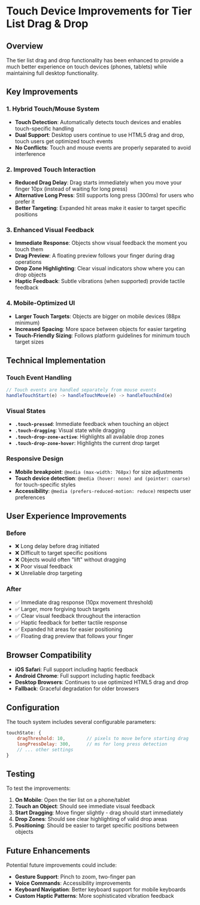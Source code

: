 # Touch Device Improvements for Tier List Drag & Drop

## Overview

The tier list drag and drop functionality has been enhanced to provide a much better experience on touch devices (phones, tablets) while maintaining full desktop functionality.

## Key Improvements

### 1. **Hybrid Touch/Mouse System**
- **Touch Detection**: Automatically detects touch devices and enables touch-specific handling
- **Dual Support**: Desktop users continue to use HTML5 drag and drop, touch users get optimized touch events
- **No Conflicts**: Touch and mouse events are properly separated to avoid interference

### 2. **Improved Touch Interaction**
- **Reduced Drag Delay**: Drag starts immediately when you move your finger 10px (instead of waiting for long press)
- **Alternative Long Press**: Still supports long press (300ms) for users who prefer it
- **Better Targeting**: Expanded hit areas make it easier to target specific positions

### 3. **Enhanced Visual Feedback**
- **Immediate Response**: Objects show visual feedback the moment you touch them
- **Drag Preview**: A floating preview follows your finger during drag operations
- **Drop Zone Highlighting**: Clear visual indicators show where you can drop objects
- **Haptic Feedback**: Subtle vibrations (when supported) provide tactile feedback

### 4. **Mobile-Optimized UI**
- **Larger Touch Targets**: Objects are bigger on mobile devices (88px minimum)
- **Increased Spacing**: More space between objects for easier targeting
- **Touch-Friendly Sizing**: Follows platform guidelines for minimum touch target sizes

## Technical Implementation

### Touch Event Handling
```javascript
// Touch events are handled separately from mouse events
handleTouchStart(e) -> handleTouchMove(e) -> handleTouchEnd(e)
```

### Visual States
- **`.touch-pressed`**: Immediate feedback when touching an object
- **`.touch-dragging`**: Visual state while dragging
- **`.touch-drop-zone-active`**: Highlights all available drop zones
- **`.touch-drop-zone-hover`**: Highlights the current drop target

### Responsive Design
- **Mobile breakpoint**: `@media (max-width: 768px)` for size adjustments
- **Touch device detection**: `@media (hover: none) and (pointer: coarse)` for touch-specific styles
- **Accessibility**: `@media (prefers-reduced-motion: reduce)` respects user preferences

## User Experience Improvements

### Before
- ❌ Long delay before drag initiated
- ❌ Difficult to target specific positions
- ❌ Objects would often "lift" without dragging
- ❌ Poor visual feedback
- ❌ Unreliable drop targeting

### After
- ✅ Immediate drag response (10px movement threshold)
- ✅ Larger, more forgiving touch targets
- ✅ Clear visual feedback throughout the interaction
- ✅ Haptic feedback for better tactile response
- ✅ Expanded hit areas for easier positioning
- ✅ Floating drag preview that follows your finger

## Browser Compatibility

- **iOS Safari**: Full support including haptic feedback
- **Android Chrome**: Full support including haptic feedback
- **Desktop Browsers**: Continues to use optimized HTML5 drag and drop
- **Fallback**: Graceful degradation for older browsers

## Configuration

The touch system includes several configurable parameters:

```javascript
touchState: {
    dragThreshold: 10,        // pixels to move before starting drag
    longPressDelay: 300,      // ms for long press detection
    // ... other settings
}
```

## Testing

To test the improvements:

1. **On Mobile**: Open the tier list on a phone/tablet
2. **Touch an Object**: Should see immediate visual feedback
3. **Start Dragging**: Move finger slightly - drag should start immediately
4. **Drop Zones**: Should see clear highlighting of valid drop areas
5. **Positioning**: Should be easier to target specific positions between objects

## Future Enhancements

Potential future improvements could include:
- **Gesture Support**: Pinch to zoom, two-finger pan
- **Voice Commands**: Accessibility improvements
- **Keyboard Navigation**: Better keyboard support for mobile keyboards
- **Custom Haptic Patterns**: More sophisticated vibration feedback 